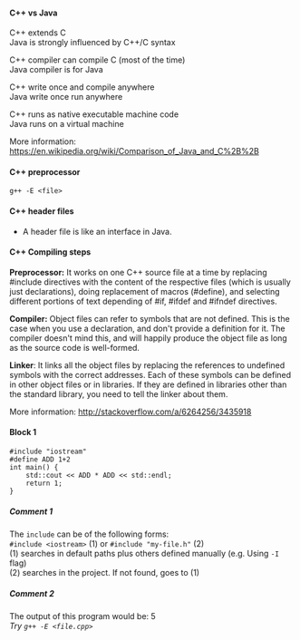 #### C++ vs Java

C++ extends C  
Java is strongly influenced by C++/C syntax

C++ compiler can compile C (most of the time)  
Java compiler is for Java

C++ write once and compile anywhere  
Java write once run anywhere

C++ runs as native executable machine code  
Java runs on a virtual machine

More information: https://en.wikipedia.org/wiki/Comparison_of_Java_and_C%2B%2B

#### C++ preprocessor
```
g++ -E <file>
```

#### C++ header files
- A header file is like an interface in Java.

#### C++ Compiling steps

**Preprocessor:** It works on one C++ source file at a time by replacing #include directives with the content of the respective files (which is usually just declarations), doing replacement of macros (#define), and selecting different portions of text depending of #if, #ifdef and #ifndef directives.

**Compiler:** Object files can refer to symbols that are not defined. This is the case when you use a declaration, and don't provide a definition for it. The compiler doesn't mind this, and will happily produce the object file as long as the source code is well-formed.

**Linker**: It links all the object files by replacing the references to undefined symbols with the correct addresses. Each of these symbols can be defined in other object files or in libraries. If they are defined in libraries other than the standard library, you need to tell the linker about them.

More information: http://stackoverflow.com/a/6264256/3435918

#### Block 1

```
#include "iostream"
#define ADD 1+2
int main() {
    std::cout << ADD * ADD << std::endl;
    return 1;
}
```

##### Comment 1
The `include` can be of the following forms:  
`#include <iostream>` (1) or `#include "my-file.h"` (2)  
(1) searches in default paths plus others defined manually (e.g. Using `-I` flag)  
(2) searches in the project. If not found, goes to (1)

##### Comment 2
The output of this program would be: 5  
*Try `g++ -E <file.cpp>`*
